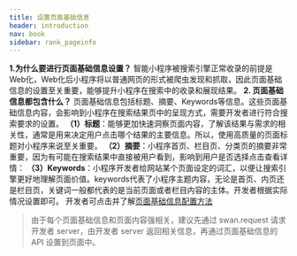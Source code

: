 ```yaml
---
title: 设置页面基础信息
header: introduction
nav: book
sidebar: rank_pageinfo
---
```



**1.为什么要进行页面基础信息设置？**
智能小程序被搜索引擎正常收录的前提是Web化，Web化后小程序将以普通网页的形式被爬虫发现和抓取，因此页面基础信息的设置至关重要，能够提升小程序在搜索中的收录和展现结果。
**2. 页面基础信息都包含什么？**
页面基础信息包括标题、摘要、Keywords等信息。这些页面基础信息内容，会影响到小程序在搜索结果页中的呈现方式，需要开发者进行符合搜索要求的设置。
**（1）标题**：能够更加快速洞察页面内容，了解该结果与需求的相关性，通常是用来决定用户点击哪个结果的主要信息。所以，使用高质量的页面标题对小程序来说至关重要。
**（2）摘要**：小程序首页、栏目页、分类页的摘要非常重要，因为有可能在搜索结果中直接被用户看到，影响到用户是否选择点击查看详情：
**（3）Keywords**：小程序开发者给网站某个页面设定的词汇，以便让搜索引擎更好地理解页面价值。keywords代表了小程序主题内容，无论是首页、内页还是栏目页，关键词一般都代表的是当前页面或者栏目内容的主体。开发者根据实际情况设置即可。
开发者可点击并了解[页面基础信息配置方法](https://smartprogram.baidu.com/docs/develop/api/open/swan-setPageInfo/)
> 由于每个页面基础信息和页面内容强相关，建议先通过 swan.request 请求开发者 server，由开发者 server 返回相关信息，再通过页面基础信息的 API 设置到页面中。